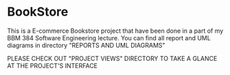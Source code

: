 # BookStore
This is a E-commerce Bookstore project that have been done in a part of my BBM 384 Software Engineering lecture. 
You can find all report and UML diagrams in directory "REPORTS AND UML DIAGRAMS" 

PLEASE CHECK OUT   "PROJECT VIEWS"    DIRECTORY TO TAKE A GLANCE AT THE PROJECT'S INTERFACE
